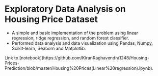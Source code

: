 # Exploratory Data Analysis on Housing Price Dataset
<ul>
<li> A simple and basic implementation of the problem using linear regression, ridge regression, and random forest classifier.
<li> Performed data analysis and data visualization using Pandas, Numpy, Scikit-learn, Seaborn and Matplotlib.
</ul>
Link to [notebook](https://github.com/KiranRaghavendra1248/Housing-Prices-Prediction/blob/master/Housing%20Prices(Linear%20regression).ipynb).




